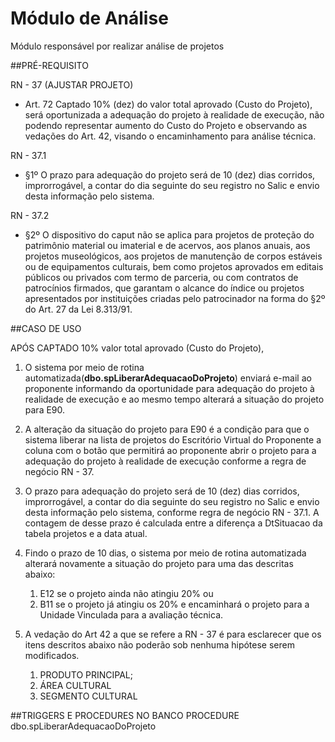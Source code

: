 Módulo de Análise
=====================

M&oacute;dulo respons&aacute;vel por realizar análise de projetos

##PRÉ-REQUISITO

RN - 37 (AJUSTAR PROJETO)
- Art. 72 Captado 10% (dez) do valor total aprovado (Custo do Projeto), será oportunizada a adequação do projeto à realidade de execução, não podendo representar aumento do Custo do Projeto e observando as vedações do Art. 42, visando o encaminhamento para análise técnica.

RN - 37.1
- §1º O prazo para adequação do projeto será de 10 (dez) dias corridos, improrrogável, a contar do dia seguinte do seu registro no Salic e envio desta informação pelo sistema.

RN - 37.2
- §2º O dispositivo do caput não se aplica para projetos de proteção do patrimônio material ou imaterial e de acervos, aos planos anuais, aos projetos museológicos, aos projetos de manutenção de corpos estáveis ou de equipamentos culturais, bem como projetos aprovados em editais públicos ou privados com termo de parceria, ou com contratos de patrocínios firmados, que garantam o alcance do índice ou projetos apresentados por instituições criadas pelo patrocinador na forma do §2º do Art. 27 da Lei 8.313/91.

##CASO DE USO

APÓS CAPTADO 10%  valor total aprovado (Custo do Projeto),   
                     
1. O sistema por meio de rotina automatizada(**dbo.spLiberarAdequacaoDoProjeto**) enviará e-mail ao proponente informando da oportunidade para adequação do projeto à realidade de execução e ao mesmo tempo alterará a situação do projeto para E90.

2. A alteração da situação do projeto para E90 é a condição para que o sistema liberar na lista de projetos do Escritório Virtual do Proponente a coluna com o botão que permitirá ao proponente abrir o projeto para a adequação do projeto à realidade de execução conforme a regra de negócio RN - 37.

3. O prazo para adequação do projeto será de 10 (dez) dias corridos, improrrogável, a contar do dia seguinte do seu registro no Salic e envio desta informação pelo sistema, conforme regra de negócio RN - 37.1.
A contagem de desse prazo é calculada entre a diferença a DtSituacao da tabela projetos e a data atual.

4. Findo o prazo de 10 dias, o sistema por meio de rotina automatizada alterará novamente a situação do projeto para uma das descritas abaixo:
    1. E12 se o projeto ainda não atingiu 20% ou
    2. B11 se o projeto já atingiu os 20% e encaminhará o projeto para a Unidade Vinculada para a avaliação técnica.

5. A vedação do Art 42 a que se refere a RN - 37 é para esclarecer  que os itens descritos abaixo não poderão sob nenhuma hipótese serem modificados.
    1. PRODUTO PRINCIPAL;
    2. ÁREA CULTURAL
    3. SEGMENTO CULTURAL

##TRIGGERS E PROCEDURES NO BANCO
PROCEDURE dbo.spLiberarAdequacaoDoProjeto
